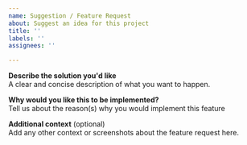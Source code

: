 ```yaml
---
name: Suggestion / Feature Request 
about: Suggest an idea for this project 
title: ''
labels: ''
assignees: ''

---
```


**Describe the solution you'd like** <br>
A clear and concise description of what you want to happen.

**Why would you like this to be implemented?** <br>
Tell us about the reason(s) why you would implement this feature

**Additional context** (optional) <br>
Add any other context or screenshots about the feature request here.
